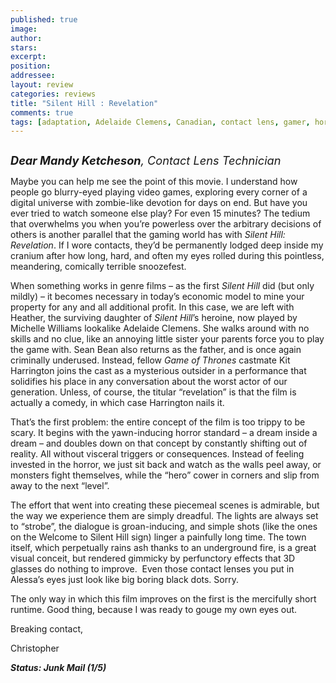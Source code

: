 ```yaml
---
published: true
image:
author: 
stars: 
excerpt: 
position: 
addressee: 
layout: review
categories: reviews
title: "Silent Hill : Revelation"
comments: true
tags: [adaptation, Adelaide Clemens, Canadian, contact lens, gamer, horro, Kit Harrington, Sean Bean, Sequel, SIlent Hill, Uncategorized, video game]
---
```

<div><p><span class="full-image-block ssNonEditable"><span><a href="/letters/2012/10/31/silent-hill-revelation.html"><img src="http://static.squarespace.com/static/5005f6bcc4aa41161b33e89e/5329cf1fe4b07c068ebf74de/5329cf1fe4b07c068ebf76e6/1351709343967/Silent%20Hill%20Revelation.jpg" alt="" /></a></span></span></p>
<p><em><span style="font-size:130%;"><strong>Dear Mandy Ketcheson</strong>, Contact Lens Technician</span></em></p>
<p>Maybe you can help me see the point of this movie. I understand how people go blurry-eyed playing video games, exploring every corner of a digital universe with zombie-like devotion for days on end. But have you ever tried to watch someone else play? For even 15 minutes? The tedium that overwhelms you when you&rsquo;re powerless over the arbitrary decisions of others is another parallel that the gaming world has with <em>Silent Hill: Revelation</em>. If I wore contacts, they&rsquo;d be permanently lodged deep inside my cranium after how long, hard, and often my eyes rolled during this pointless, meandering, comically terrible snoozefest.</p>
<p>When something works in genre films &ndash; as the first <em>Silent Hill</em> did (but only mildly) &ndash; it becomes necessary in today&rsquo;s economic model to mine your property for any and all additional profit. In this case, we are left with Heather, the surviving daughter of <em>Silent Hill</em>&rsquo;s heroine, now played by Michelle Williams lookalike Adelaide Clemens. She walks around with no skills and no clue, like an annoying little sister your parents force you to play the game with. Sean Bean also returns as the father, and is once again criminally underused. Instead, fellow <em>Game of Thrones </em>castmate Kit Harrington joins the cast as a mysterious outsider in a performance that solidifies his place in any conversation about the worst actor of our generation. Unless, of course, the titular &ldquo;revelation&rdquo; is that the film is actually a comedy, in which case Harrington nails it.</p>
<p>That&rsquo;s the first problem: the entire concept of the film is too trippy to be scary. It begins with the yawn-inducing horror standard &ndash; a dream inside a dream &ndash; and doubles down on that concept by constantly shifting out of reality. All without visceral triggers or consequences. Instead of feeling invested in the horror, we just sit back and watch as the walls peel away, or monsters fight themselves, while the &ldquo;hero&rdquo; cower in corners and slip from away to the next &ldquo;level&rdquo;.</p>
<p>The effort that went into creating these piecemeal scenes is admirable, but the way we experience them are simply dreadful. The lights are always set to &ldquo;strobe&rdquo;, the dialogue is groan-inducing, and simple shots (like the ones on the Welcome to Silent Hill sign) linger a painfully long time. The town itself, which perpetually rains ash thanks to an underground fire, is a great visual conceit, but rendered gimmicky by perfunctory effects that 3D glasses do nothing to improve.&nbsp; Even those contact lenses you put in Alessa&rsquo;s eyes just look like big boring black dots. Sorry.</p>
<p>The only way in which this film improves on the first is the mercifully short runtime. Good thing, because I was ready to gouge my own eyes out.</p>
<p>Breaking contact,</p>
<p>Christopher</p>
<p><strong><em>Status: Junk Mail (1/5)</em></strong></p></div>

